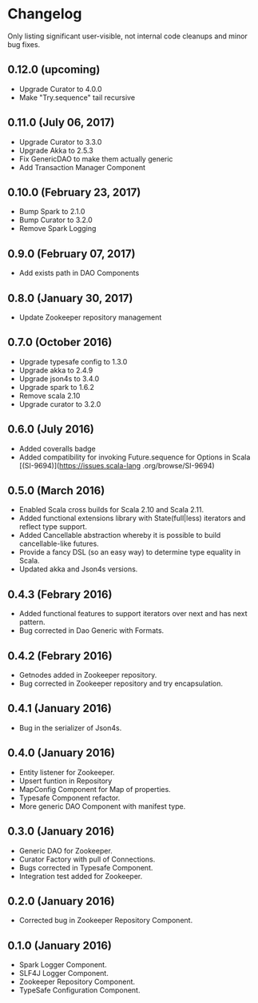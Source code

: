 # Changelog

Only listing significant user-visible, not internal code cleanups and minor bug fixes.

## 0.12.0 (upcoming)

* Upgrade Curator to 4.0.0
* Make "Try.sequence" tail recursive 

## 0.11.0 (July 06, 2017)

* Upgrade Curator to 3.3.0
* Upgrade Akka to 2.5.3
* Fix GenericDAO to make them actually generic
* Add Transaction Manager Component

## 0.10.0 (February 23, 2017)

* Bump Spark to 2.1.0
* Bump Curator to 3.2.0
* Remove Spark Logging

## 0.9.0 (February 07, 2017)

* Add exists path in DAO Components

## 0.8.0 (January 30, 2017)

* Update Zookeeper repository management

## 0.7.0 (October 2016)

* Upgrade typesafe config to 1.3.0
* Upgrade akka to 2.4.9
* Upgrade json4s to 3.4.0
* Upgrade spark to 1.6.2
* Remove scala 2.10
* Upgrade curator to 3.2.0

## 0.6.0 (July 2016)

* Added coveralls badge
* Added compatibility for invoking Future.sequence for Options in Scala [(SI-9694)](https://issues.scala-lang
.org/browse/SI-9694)

## 0.5.0 (March 2016)

* Enabled Scala cross builds for Scala 2.10 and Scala 2.11.
* Added functional extensions library with State(full|less) iterators and reflect type support.
* Added Cancellable abstraction whereby it is possible to build cancellable-like futures.
* Provide a fancy DSL (so an easy way) to determine type equality in Scala.
* Updated akka and Json4s versions.

## 0.4.3 (Febrary 2016)

* Added functional features to support iterators over next and has next pattern.
* Bug corrected in Dao Generic with Formats.

## 0.4.2 (Febrary 2016)

* Getnodes added in Zookeeper repository.
* Bug corrected in Zookeeper repository and try encapsulation.

## 0.4.1 (January 2016)

* Bug in the serializer of Json4s.

## 0.4.0 (January 2016)

* Entity listener for Zookeeper.
* Upsert funtion in Repository
* MapConfig Component for Map of properties.
* Typesafe Component refactor.
* More generic DAO Component with manifest type.


## 0.3.0 (January 2016)

* Generic DAO for Zookeeper.
* Curator Factory with pull of Connections.
* Bugs corrected in Typesafe Component.
* Integration test added for Zookeeper.


## 0.2.0 (January 2016)

* Corrected bug in Zookeeper Repository Component.


## 0.1.0 (January 2016)

* Spark Logger Component.
* SLF4J Logger Component.
* Zookeeper Repository Component.
* TypeSafe Configuration Component.
